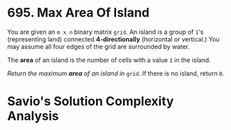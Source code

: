 # 695. Max Area Of Island

You are given an `m x n` binary matrix `grid`. An island is a group of `1`'s (representing land) connected **4-directionally** (horizontal or vertical.) You may assume all four edges of the grid are surrounded by water.

The **area** of an island is the number of cells with a value `1` in the island.

_Return the maximum **area** of an island in_ `grid`. If there is no island, return `0`.

# Savio's Solution Complexity Analysis
